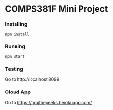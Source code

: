 # COMPS381F Mini Project

### Installing
```
npm install
```
### Running
```
npm start
```
### Testing
Go to http://localhost:8099

### Cloud App
Go to https://projthegeeks.herokuapp.com/

